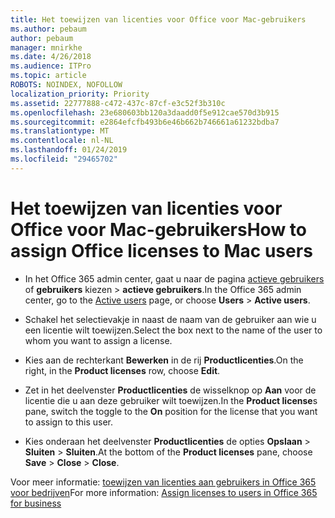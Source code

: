 ```yaml
---
title: Het toewijzen van licenties voor Office voor Mac-gebruikers
ms.author: pebaum
author: pebaum
manager: mnirkhe
ms.date: 4/26/2018
ms.audience: ITPro
ms.topic: article
ROBOTS: NOINDEX, NOFOLLOW
localization_priority: Priority
ms.assetid: 22777888-c472-437c-87cf-e3c52f3b310c
ms.openlocfilehash: 23e680603bb120a3daadd0f5e912cae570d3b915
ms.sourcegitcommit: e2864efcfb493b6e46b662b746661a61232bdba7
ms.translationtype: MT
ms.contentlocale: nl-NL
ms.lasthandoff: 01/24/2019
ms.locfileid: "29465702"
---
```

# <a name="how-to-assign-office-licenses-to-mac-users"></a><span data-ttu-id="c76cf-102">Het toewijzen van licenties voor Office voor Mac-gebruikers</span><span class="sxs-lookup"><span data-stu-id="c76cf-102">How to assign Office licenses to Mac users</span></span>

- <span data-ttu-id="c76cf-103">In het Office 365 admin center, gaat u naar de pagina [actieve gebruikers](https://go.microsoft.com/fwlink/p/?linkid=834822) of **gebruikers** kiezen \> **actieve gebruikers**.</span><span class="sxs-lookup"><span data-stu-id="c76cf-103">In the Office 365 admin center, go to the [Active users](https://go.microsoft.com/fwlink/p/?linkid=834822) page, or choose **Users** \> **Active users**.</span></span>
    
- <span data-ttu-id="c76cf-104">Schakel het selectievakje in naast de naam van de gebruiker aan wie u een licentie wilt toewijzen.</span><span class="sxs-lookup"><span data-stu-id="c76cf-104">Select the box next to the name of the user to whom you want to assign a license.</span></span>
    
- <span data-ttu-id="c76cf-105">Kies aan de rechterkant **Bewerken** in de rij **Productlicenties**.</span><span class="sxs-lookup"><span data-stu-id="c76cf-105">On the right, in the **Product licenses** row, choose **Edit**.</span></span>
    
- <span data-ttu-id="c76cf-106">Zet in het deelvenster **Productlicenties** de wisselknop op **Aan** voor de licentie die u aan deze gebruiker wilt toewijzen.</span><span class="sxs-lookup"><span data-stu-id="c76cf-106">In the **Product license**s pane, switch the toggle to the **On** position for the license that you want to assign to this user.</span></span> 
    
- <span data-ttu-id="c76cf-107">Kies onderaan het deelvenster **Productlicenties** de opties **Opslaan** \> **Sluiten** \> **Sluiten**.</span><span class="sxs-lookup"><span data-stu-id="c76cf-107">At the bottom of the **Product licenses** pane, choose **Save** \> **Close** \> **Close**.</span></span>
    
<span data-ttu-id="c76cf-108">Voor meer informatie: [toewijzen van licenties aan gebruikers in Office 365 voor bedrijven](.md)</span><span class="sxs-lookup"><span data-stu-id="c76cf-108">For more information: [Assign licenses to users in Office 365 for business](.md)</span></span>
  

